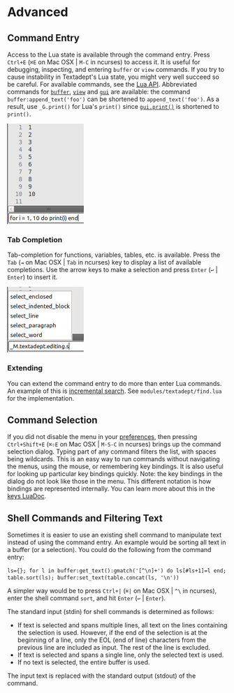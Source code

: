 # Advanced

## Command Entry

Access to the Lua state is available through the command entry. Press `Ctrl+E`
(`⌘E` on Mac OSX | `M-C` in ncurses) to access it. It is useful for debugging,
inspecting, and entering `buffer` or `view` commands. If you try to cause
instability in Textadept's Lua state, you might very well succeed so be careful.
For available commands, see the [Lua API][]. Abbreviated commands for
[`buffer`][], [`view`][] and [`gui`][] are available: the command
`buffer:append_text('foo')` can be shortened to `append_text('foo')`. As a
result, use `_G.print()` for Lua's `print()` since [`gui.print()`][] is
shortened to `print()`.

![Command Entry](images/commandentry.png)

[Lua API]: api/index.html
[`buffer`]: api/buffer.html
[`view`]: api/view.html
[`gui`]: api/gui.html
[`gui.print()`]: api/gui.html#print

### Tab Completion

Tab-completion for functions, variables, tables, etc. is available. Press the
`Tab` (`⇥` on Mac OSX | `Tab` in ncurses) key to display a list of available
completions. Use the arrow keys to make a selection and press `Enter` (`↩` |
`Enter`) to insert it.

![Command Completion](images/commandentrycompletion.png)

### Extending

You can extend the command entry to do more than enter Lua commands. An
example of this is [incremental search][]. See `modules/textadept/find.lua` for
the implementation.

[incremental search]: api/gui.find.html#find_incremental

## Command Selection

If you did not disable the menu in your [preferences][], then pressing
`Ctrl+Shift+E` (`⌘⇧E` on Mac OSX | `M-S-C` in ncurses) brings up the command
selection dialog. Typing part of any command filters the list, with spaces being
wildcards. This is an easy way to run commands without navigating the menus,
using the mouse, or remembering key bindings. It is also useful for looking up
particular key bindings quickly. Note: the key bindings in the dialog do not
look like those in the menu. This different notation is how bindings are
represented internally. You can learn more about this in the [keys LuaDoc].

[preferences]: 08_Preferences.html#User.Init
[keys LuaDoc]: api/keys.html

## Shell Commands and Filtering Text

Sometimes it is easier to use an existing shell command to manipulate text
instead of using the command entry. An example would be sorting all text in a
buffer (or a selection). You could do the following from the command entry:

    ls={}; for l in buffer:get_text():gmatch('[^\n]+') do ls[#ls+1]=l end;
    table.sort(ls); buffer:set_text(table.concat(ls, '\n'))

A simpler way would be to press `Ctrl+|` (`⌘|` on Mac OSX | `^\` in ncurses),
enter the shell command `sort`, and hit `Enter` (`↩` | `Enter`).

The standard input (stdin) for shell commands is determined as follows:

* If text is selected and spans multiple lines, all text on the lines containing
  the selection is used. However, if the end of the selection is at the
  beginning of a line, only the EOL (end of line) characters from the previous
  line are included as input. The rest of the line is excluded.
* If text is selected and spans a single line, only the selected text is used.
* If no text is selected, the entire buffer is used.

The input text is replaced with the standard output (stdout) of the command.
